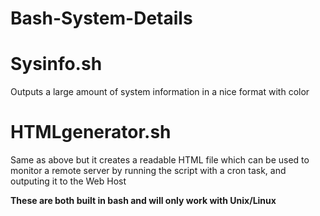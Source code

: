 # Bash-System-Details
# Sysinfo.sh

Outputs a large amount of system information in a nice format with color

# HTMLgenerator.sh

Same as above but it creates a readable HTML file which can be used to monitor a remote server by running the script with a cron task, and outputing it to the Web Host

**These are both built in bash and will only work with Unix/Linux**
